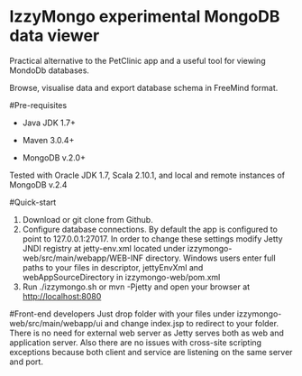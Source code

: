 IzzyMongo experimental MongoDB data viewer
==========================================

Practical alternative to the PetClinic app and a useful tool for viewing MondoDb databases.

Browse, visualise data and export database schema in FreeMind format.




#Pre-requisites

* Java JDK 1.7+

* Maven 3.0.4+

* MongoDB v.2.0+


Tested with Oracle JDK 1.7, Scala 2.10.1, and local and remote instances of MongoDB v.2.4 



#Quick-start
1. Download or git clone from Github.
2. Configure database connections.
    By default the app is configured to point to 127.0.0.1:27017.
    In order to change these settings modify Jetty JNDI registry at jetty-env.xml located under izzymongo-web/src/main/webapp/WEB-INF directory.
    Windows users enter full paths to your files in descriptor, jettyEnvXml and webAppSourceDirectory in izzymongo-web/pom.xml
3. Run ./izzymongo.sh or mvn -Pjetty and open your browser at [http://localhost:8080](http://localhost:8080)

#Front-end developers
Just drop folder with your files under izzymongo-web/src/main/webapp/ui and change index.jsp to redirect to your folder.
There is no need for external web server as Jetty serves both as web and application server.
Also there are no issues with cross-site scripting exceptions because both client and service are listening on the same server and port.



